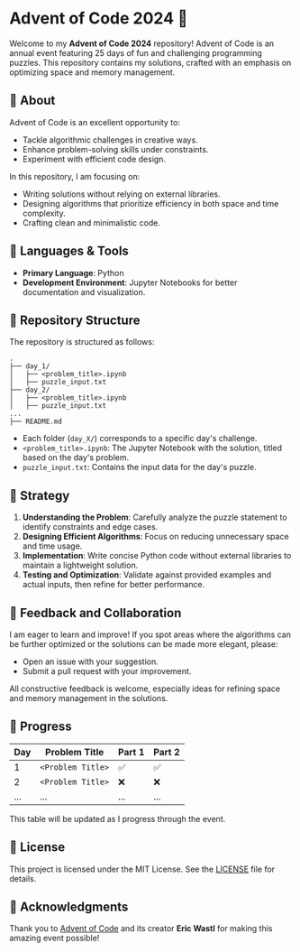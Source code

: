 # Advent of Code 2024 🎄

Welcome to my **Advent of Code 2024** repository! Advent of Code is an annual event featuring 25 days of fun and challenging programming puzzles. This repository contains my solutions, crafted with an emphasis on optimizing space and memory management.

## 📜 About

Advent of Code is an excellent opportunity to:
- Tackle algorithmic challenges in creative ways.
- Enhance problem-solving skills under constraints.
- Experiment with efficient code design.

In this repository, I am focusing on:
- Writing solutions without relying on external libraries.
- Designing algorithms that prioritize efficiency in both space and time complexity.
- Crafting clean and minimalistic code.

## 🔧 Languages & Tools
- **Primary Language**: Python
- **Development Environment**: Jupyter Notebooks for better documentation and visualization.

## 🚀 Repository Structure
The repository is structured as follows:

```
.
├── day_1/
│   ├── <problem_title>.ipynb
│   ├── puzzle_input.txt
├── day_2/
│   ├── <problem_title>.ipynb
│   ├── puzzle_input.txt
...
├── README.md
```

- Each folder (`day_X/`) corresponds to a specific day's challenge.
- `<problem_title>.ipynb`: The Jupyter Notebook with the solution, titled based on the day's problem.
- `puzzle_input.txt`: Contains the input data for the day's puzzle.

## 🧠 Strategy
1. **Understanding the Problem**: Carefully analyze the puzzle statement to identify constraints and edge cases.
2. **Designing Efficient Algorithms**: Focus on reducing unnecessary space and time usage.
3. **Implementation**: Write concise Python code without external libraries to maintain a lightweight solution.
4. **Testing and Optimization**: Validate against provided examples and actual inputs, then refine for better performance.

## 🤝 Feedback and Collaboration

I am eager to learn and improve! If you spot areas where the algorithms can be further optimized or the solutions can be made more elegant, please:
- Open an issue with your suggestion.
- Submit a pull request with your improvement.

All constructive feedback is welcome, especially ideas for refining space and memory management in the solutions.

## 🎯 Progress
| Day | Problem Title                | Part 1 | Part 2 |
|-----|------------------------------|--------|--------|
| 1   | `<Problem Title>`            | ✅      | ✅      |
| 2   | `<Problem Title>`            | ❌      | ❌      |
| ... | ...                          | ...    | ...    |

This table will be updated as I progress through the event.

## 📜 License
This project is licensed under the MIT License. See the [LICENSE](LICENSE) file for details.

## 🎉 Acknowledgments
Thank you to [Advent of Code](https://adventofcode.com/) and its creator **Eric Wastl** for making this amazing event possible!
